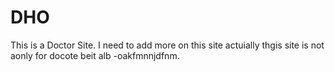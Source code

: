 # DHO
This is a Doctor Site.
I need to add more on this site actuially thgis site is not aonly for docote beit alb -oakfmnnjdfnm.
